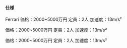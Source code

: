 #### 仕様

Ferrari  価格：2000~5000万円 定員：2人 加速度：13m/s²
 
<Honda>  価格：2000~5000万円 定員：2人 加速度：13m/s²
  
<Nissan>  価格：2000~5000万円 定員：2人 加速度：13m/s²
